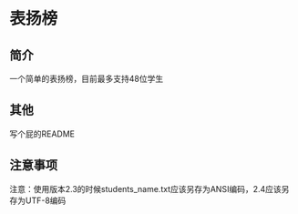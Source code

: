 # 表扬榜

## 简介

一个简单的表扬榜，目前最多支持48位学生

## 其他

写个屁的README

## 注意事项

注意：使用版本2.3的时候students_name.txt应该另存为ANSI编码，2.4应该另存为UTF-8编码
